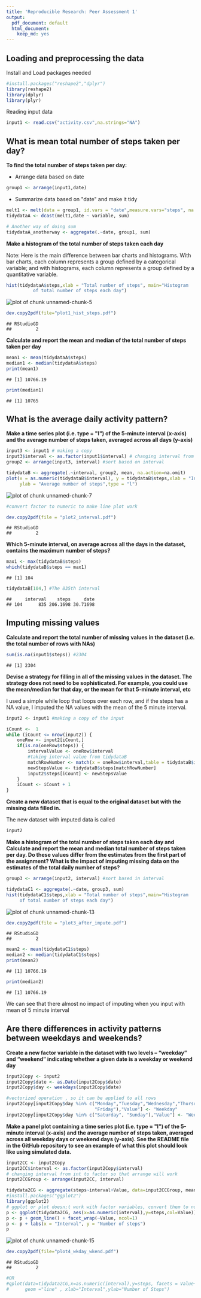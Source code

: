 ```yaml
---
title: 'Reproducible Research: Peer Assessment 1'
output:
  pdf_document: default
  html_document:
    keep_md: yes
---
```



## Loading and preprocessing the data

Install and Load packages needed

```r
#install.packages("reshape2","dplyr")
library(reshape2)
library(dplyr)
library(plyr)
```

Reading input data

```r
input1 <- read.csv("activity.csv",na.strings="NA")
```
## What is mean total number of steps taken per day?
**To find the total number of steps taken per day:**

* Arrange data based on date

```r
group1 <- arrange(input1,date)
```
* Summarize data based on "date" and make it tidy

```r
melt1 <- melt(data = group1, id.vars = "date",measure.vars="steps", na.rm = T)
tidydataA <- dcast(melt1,date ~ variable, sum)

# Another way of doing sum
tidydataA_anotherway <- aggregate(.~date, group1, sum)
```
**Make a histogram of the total number of steps taken each day**

Note: Here is the main difference between bar charts and histograms. With bar charts, each column represents a group defined by a categorical variable; and with histograms, each column represents a group defined by a quantitative variable.

```r
hist(tidydataA$steps,xlab = "Total number of steps", main="Histogram 
          of total number of steps each day")
```

![plot of chunk unnamed-chunk-5](figure/unnamed-chunk-5-1.png) 

```r
dev.copy2pdf(file="plot1_hist_steps.pdf")
```

```
## RStudioGD 
##         2
```
**Calculate and report the mean and median of the total number of steps taken per day**


```r
mean1 <- mean(tidydataA$steps)
median1 <- median(tidydataA$steps)
print(mean1)
```

```
## [1] 10766.19
```

```r
print(median1)
```

```
## [1] 10765
```
## What is the average daily activity pattern?
**Make a time series plot (i.e. type = "l") of the 5-minute interval (x-axis) and the average number of steps taken, averaged across all days (y-axis)**


```r
input3 <- input1 # making a copy
input3$interval <- as.factor(input1$interval) # changing interval from int to factor
group2 <- arrange(input3, interval) #sort based on interval

tidydataB <- aggregate(.~interval, group2, mean, na.action=na.omit)
plot(x = as.numeric(tidydataB$interval), y = tidydataB$steps,xlab = "Interval",
     ylab = "Average number of steps",type = "l")
```

![plot of chunk unnamed-chunk-7](figure/unnamed-chunk-7-1.png) 

```r
#convert factor to numeric to make line plot work
```

```r
dev.copy2pdf(file = "plot2_interval.pdf")
```

```
## RStudioGD 
##         2
```
**Which 5-minute interval, on average across all the days in the dataset, contains the maximum number of steps?**


```r
max1 <- max(tidydataB$steps)
which(tidydataB$steps == max1)
```

```
## [1] 104
```

```r
tidydataB[104,] #The 835th interval
```

```
##     interval    steps     date
## 104      835 206.1698 30.71698
```
## Imputing missing values

**Calculate and report the total number of missing values in the dataset (i.e. the total number of rows with NAs)**


```r
sum(is.na(input1$steps)) #2304
```

```
## [1] 2304
```

**Devise a strategy for filling in all of the missing values in the dataset. The strategy does not need to be sophisticated. For example, you could use the mean/median for that day, or the mean for that 5-minute interval, etc**

I used a simple while loop that loops over each row, and if the steps has a NA value, I imputed the NA values with the mean of the 5 minute interval. 


```r
input2 <- input1 #making a copy of the input

iCount <-  1
while (iCount <= nrow(input2)) {
    oneRow <- input2[iCount,]
    if(is.na(oneRow$steps)) {
        intervalValue <- oneRow$interval
        #taking interval value from tidydataB
        matchRowNumber <- match(x = oneRow$interval,table = tidydataB$interval)  
        newStepsValue <- tidydataB$steps[matchRowNumber] 
        input2$steps[iCount] <- newStepsValue
    }
    iCount <- iCount + 1
}
```
**Create a new dataset that is equal to the original dataset but with the missing data filled in.**

The new dataset with imputed data is called 

```r
input2 
```

**Make a histogram of the total number of steps taken each day and Calculate and report the mean and median total number of steps taken per day. Do these values differ from the estimates from the first part of the assignment? What is the impact of imputing missing data on the estimates of the total daily number of steps?**


```r
group3 <- arrange(input2, interval) #sort based in interval

tidydataC1 <- aggregate(.~date, group3, sum)
hist(tidydataC1$steps,xlab = "Total number of steps",main="Histogram 
     of total number of steps each day")
```

![plot of chunk unnamed-chunk-13](figure/unnamed-chunk-13-1.png) 

```r
dev.copy2pdf(file = "plot3_after_impute.pdf")
```

```
## RStudioGD 
##         2
```

```r
mean2 <- mean(tidydataC1$steps)
median2 <- median(tidydataC1$steps)
print(mean2)
```

```
## [1] 10766.19
```

```r
print(median2)
```

```
## [1] 10766.19
```
We can see that there almost no impact of imputing when you input with mean of 5 minute interval

## Are there differences in activity patterns between weekdays and weekends?

**Create a new factor variable in the dataset with two levels – “weekday” and “weekend” indicating whether a given date is a weekday or weekend day**


```r
input2Copy <- input2
input2Copy$date <- as.Date(input2Copy$date)
input2Copy$day <- weekdays(input2Copy$date)

#vectorized operation , so it can be applied to all rows    
input2Copy[input2Copy$day %in% c("Monday","Tuesday","Wednesday","Thursday", 
                                 "Friday"),"Value"] <- "Weekday"
input2Copy[input2Copy$day %in% c("Saturday", "Sunday"),"Value"] <- "Weekend"
```

**Make a panel plot containing a time series plot (i.e. type = "l") of the 5-minute interval (x-axis) and the average number of steps taken, averaged across all weekday days or weekend days (y-axis). See the README file in the GitHub repository to see an example of what this plot should look like using simulated data.**


```r
input2CC <- input2Copy
input2CC$interval <- as.factor(input2Copy$interval) 
# changing interval from int to factor so that arrange will work
input2CCGroup <- arrange(input2CC, interval)

tidydata2CG <- aggregate(steps~interval+Value, data=input2CCGroup, mean, na.action=na.omit)
#install.packages("ggplot2")
library(ggplot2)
# ggplot or plot doesn;t work with factor variables, convert them to numeric
p <- ggplot(tidydata2CG, aes(x=as.numeric(interval),y=steps,col=Value))
p <- p + geom_line() + facet_wrap(~Value, ncol=1)
p <- p + labs(x = "Interval", y = "Number of steps")
p
```

![plot of chunk unnamed-chunk-15](figure/unnamed-chunk-15-1.png) 

```r
dev.copy2pdf(file="plot4_wkday_wkend.pdf")
```

```
## RStudioGD 
##         2
```

```r
#OR
#qplot(data=tidydata2CG,x=as.numeric(interval),y=steps, facets = Value~.,
#      geom ="line" , xlab="Interval",ylab="Number of Steps")
```


